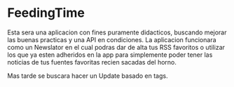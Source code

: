 # FeedingTime 
Esta sera una aplicacion con fines puramente didacticos, buscando mejorar las buenas practicas y una API en condiciones.
La aplicacion funcionara como un Newslator en el cual podras dar de alta tus RSS favoritos o utilizar los que ya esten adheridos en la app para simplemente poder tener las noticias de tus fuentes favoritas recien sacadas del horno.

Mas tarde se buscara hacer un Update basado en tags.
